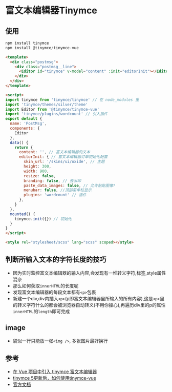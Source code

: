 # 富文本编辑器Tinymce

## 使用
```js
npm install tinymce
npm install @tinymce/tinymce-vue
```
```html
<template>
  <div class="postmsg">
    <div class="postmsg__line">
      <Editor id="tinymce" v-model="content" :init="editorInit"></Editor>
    </div>
  </div>
</template>

<script>
import tinymce from 'tinymce/tinymce' // 在 node_modules 里
import 'tinymce/themes/silver/theme'
import Editor from '@tinymce/tinymce-vue'
import 'tinymce/plugins/wordcount' // 引入插件
export default {
  name: 'PostMsg',
  components: {
    Editor
  },
  data() {
    return {
      content: '', // 富文本编辑器的文本
      editorInit: { // 富文本编辑器订单初始化配置
        skin_url: '/skins/ui/oxide', // 主题
        height: 300,
        width: 900,
        resize: false,
        branding: false, // 去水印
        paste_data_images: false, // 允许粘贴图像?
        menubar: false, //顶部菜单栏显示
        plugins: 'wordcount' // 插件
      },
    }
  },
  mounted() {
    tinymce.init({}) // 初始化
  }
}
</script>

<style rel="stylesheet/scss" lang="scss" scoped></style>
```

## 判断所输入文本的字符长度的技巧
- 因为实时监控富文本编辑器的输入内容,会发现有一堆转义字符,标签,style属性混杂
- 那么如何获取`innerHTML`的长度呢
- 发现富文本编辑器的每段文本都有`<p>`包裹
- 新建一个div,div内插入`<p>`(p即富文本编辑器里所输入的所有内容),这是`<p>`里的转义字符什么的都会被浏览器自动转义(不用你操心),再遍历div里的p的属性`innerHTML`的`length`即可完成

## image
- 貌似一行只能放一张`<img />`, 多张图片最好换行

## 参考
- [在 Vue 项目中引入 tinymce 富文本编辑器](https://www.cnblogs.com/wisewrong/p/8985471.html)
- [tinymce 5更新后，如何使用tinymce-vue](https://segmentfault.com/a/1190000018358304?utm_source=tag-newest)
- [官方文档](https://www.tiny.cloud/docs/configure/editor-appearance/#resize)